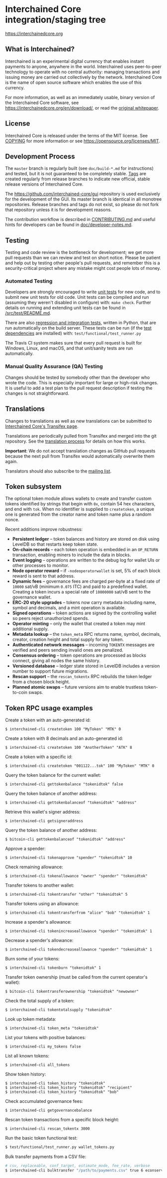 Interchained Core integration/staging tree
=====================================

https://interchainedcore.org

What is Interchained?
----------------

Interchained is an experimental digital currency that enables instant payments to
anyone, anywhere in the world. Interchained uses peer-to-peer technology to operate
with no central authority: managing transactions and issuing money are carried
out collectively by the network. Interchained Core is the name of open source
software which enables the use of this currency.

For more information, as well as an immediately usable, binary version of
the Interchained Core software, see https://interchainedcore.org/en/download/, or read the
[original whitepaper](https://interchainedcore.org/interchained.pdf).

License
-------

Interchained Core is released under the terms of the MIT license. See [COPYING](COPYING) for more
information or see https://opensource.org/licenses/MIT.

Development Process
-------------------

The `master` branch is regularly built (see `doc/build-*.md` for instructions) and tested, but it is not guaranteed to be
completely stable. [Tags](https://github.com/interchained/interchained/tags) are created
regularly from release branches to indicate new official, stable release versions of Interchained Core.

The https://github.com/interchained-core/gui repository is used exclusively for the
development of the GUI. Its master branch is identical in all monotree
repositories. Release branches and tags do not exist, so please do not fork
that repository unless it is for development reasons.

The contribution workflow is described in [CONTRIBUTING.md](CONTRIBUTING.md)
and useful hints for developers can be found in [doc/developer-notes.md](doc/developer-notes.md).

Testing
-------

Testing and code review is the bottleneck for development; we get more pull
requests than we can review and test on short notice. Please be patient and help out by testing
other people's pull requests, and remember this is a security-critical project where any mistake might cost people
lots of money.

### Automated Testing

Developers are strongly encouraged to write [unit tests](src/test/README.md) for new code, and to
submit new unit tests for old code. Unit tests can be compiled and run
(assuming they weren't disabled in configure) with: `make check`. Further details on running
and extending unit tests can be found in [/src/test/README.md](/src/test/README.md).

There are also [regression and integration tests](/test), written
in Python, that are run automatically on the build server.
These tests can be run (if the [test dependencies](/test) are installed) with: `test/functional/test_runner.py`

The Travis CI system makes sure that every pull request is built for Windows, Linux, and macOS, and that unit/sanity tests are run automatically.

### Manual Quality Assurance (QA) Testing

Changes should be tested by somebody other than the developer who wrote the
code. This is especially important for large or high-risk changes. It is useful
to add a test plan to the pull request description if testing the changes is
not straightforward.

Translations
------------

Changes to translations as well as new translations can be submitted to
[Interchained Core's Transifex page](https://www.transifex.com/interchained/interchained/).

Translations are periodically pulled from Transifex and merged into the git repository. See the
[translation process](doc/translation_process.md) for details on how this works.

**Important**: We do not accept translation changes as GitHub pull requests because the next
pull from Transifex would automatically overwrite them again.

Translators should also subscribe to the [mailing list](https://groups.google.com/forum/#!forum/interchained-translators).

Token subsystem
---------------

The optional token module allows wallets to create and transfer custom tokens identified by strings that begin with `0x`, contain 54 hex characters, and end with `tok`. When no identifier is supplied to `createtoken`, a unique one is generated from the creator name and token name plus a random nonce.

Recent additions improve robustness:

* **Persistent ledger** – token balances and history are stored on disk using LevelDB so that restarts keep token state.
* **On‑chain records** – each token operation is embedded in an `OP_RETURN` transaction, enabling miners to include the data in blocks.
* **Event logging** – operations are written to the debug log for wallet UIs or other processes to monitor.
* **Node operator reward** – if `-nodeoperatorwallet` is set, 5% of each block reward is sent to that address.
* **Dynamic fees** – governance fees are charged per‑byte at a fixed rate of `10000` sat/vB (minimum `0.075` ITC) and paid to a predefined wallet. Creating a token incurs a special rate of `10000000` sat/vB sent to the governance wallet.
* **ERC‑20 style upgrades** – tokens now carry metadata including name, symbol and decimals, and a mint operation is available.
* **Signed operations** – token actions are signed by the controlling wallet so peers reject unauthorized spends.
* **Operator minting** – only the wallet that created a token may mint additional supply.
* **Metadata lookup** – the `token_meta` RPC returns name, symbol, decimals, creator, creation height and total supply for any token.
* **Authenticated network messages** – incoming `TOKENTX` messages are verified and peers sending invalid ones are penalized.
* **Consensus ordering** – token operations are processed as blocks connect, giving all nodes the same history.
* **Versioned database** – ledger state stored in LevelDB includes a version number to support future migrations.
* **Rescan support** – the `rescan_tokentx` RPC rebuilds the token ledger from a chosen block height.
* **Planned atomic swaps** – future versions aim to enable trustless token-to-coin swaps.

Token RPC usage examples
-----------------------

Create a token with an auto-generated id:

```
$ interchained-cli createtoken 100 "MyToken" "MTK" 0
```
Create a token with 8 decimals and an auto-generated id:

```
$ interchained-cli createtoken 100 "AnotherToken" "ATK" 8
```


Create a token with a specific id:

```
$ interchained-cli createtoken "001122...tok" 100 "MyToken" "MTK" 0
```

Query the token balance for the current wallet:

```
$ interchained-cli gettokenbalance "tokenidtok" false
```

Query the token balance of another address:

```
$ interchained-cli gettokenbalanceof "tokenidtok" "address"
```

Retrieve this wallet's signer address:

```
$ interchained-cli getsigneraddress
```

Query the token balance of another address:

```
$ bitcoin-cli gettokenbalanceof "tokenidtok" "address"
```

Approve a spender:

```
$ interchained-cli tokenapprove "spender" "tokenidtok" 10
```

Check remaining allowance:

```
$ interchained-cli tokenallowance "owner" "spender" "tokenidtok"
```

Transfer tokens to another wallet:

```
$ interchained-cli tokentransfer "other" "tokenidtok" 5
```

Transfer tokens using an allowance:

```
$ interchained-cli tokentransferfrom "alice" "bob" "tokenidtok" 1
```


Increase a spender's allowance:

```
$ interchained-cli tokenincreaseallowance "spender" "tokenidtok" 1
```

Decrease a spender's allowance:

```
$ interchained-cli tokendecreaseallowance "spender" "tokenidtok" 1
```

Burn some of your tokens:

```
$ interchained-cli tokenburn "tokenidtok" 1
```

Transfer token ownership (must be called from the current operator's wallet):

```
$ bitcoin-cli tokentransferownership "tokenidtok" "newowner"
```

Check the total supply of a token:

```
$ interchained-cli tokentotalsupply "tokenidtok"
```

Look up token metadata:

```
$ interchained-cli token_meta "tokenidtok"
```

List your tokens with positive balances:

```
$ interchained-cli my_tokens false
```

List all known tokens:

```
$ interchained-cli all_tokens
```

Show token history:

```
$ interchained-cli token_history "tokenidtok"
$ interchained-cli token_history "tokenidtok" "recipient"
$ interchained-cli token_history "tokenidtok" "bob"
```

Check accumulated governance fees:

```
$ interchained-cli getgovernancebalance
```

Rescan token transactions from a specific block height:

```
$ interchained-cli rescan_tokentx 3000
```

Run the basic token functional test:

```bash
$ test/functional/test_runner.py wallet_tokens.py
```

Bulk transfer payments from a CSV file:

```bash
# csv, replaceable, conf_target, estimate_mode, fee_rate, verbose
$ interchained-cli bulktransfer "/path/to/payments.csv" true 6 econservative 0.0001 true
```

